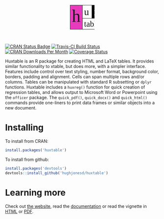 
<table class="huxtable" style="border-collapse: collapse; width: 60pt; margin-left: auto; margin-right: auto;height: 60pt;">
<col style="width: 40%;">
<col style="width: 30%;">
<col style="width: 30%;">
<tr>
<td rowspan="2" style="vertical-align: top; text-align: left; white-space: nowrap; border-width:0.5pt 0.5pt 0.5pt 0.5pt; border-style: solid; border-top-color: NA;  border-right-color: NA;  border-bottom-color: NA;  border-left-color: NA; padding: 2pt 4pt 2pt 4pt; background-color: rgb(232, 58, 188); ">
<span style="font-size:42pt; font-family: Palatino, Palatino Linotype, Palatino LT STD, Book Antiqua, Georgia, serif; ">h</span>
</td>
<td style="vertical-align: top; text-align: left; white-space: nowrap; border-width:0.5pt 0.5pt 0.5pt 0.5pt; border-style: solid; border-top-color: NA;  border-right-color: NA;  border-bottom-color: NA;  border-left-color: NA; padding: 2pt 4pt 2pt 4pt; ">
<span style="font-size:24pt; font-family: Palatino, Palatino Linotype, Palatino LT STD, Book Antiqua, Georgia, serif; ">u</span>
</td>
<td style="vertical-align: top; text-align: left; white-space: nowrap; border-width:0.5pt 0.5pt 0.5pt 0.5pt; border-style: solid; border-top-color: NA;  border-right-color: NA;  border-bottom-color: NA;  border-left-color: NA; padding: 2pt 4pt 2pt 4pt; background-color: rgb(0, 0, 0); ">
<span style="color: rgb(255, 255, 255); font-size:24pt; font-family: Palatino, Palatino Linotype, Palatino LT STD, Book Antiqua, Georgia, serif; ">x</span>
</td>
</tr>
<tr>
<td colspan="2" style="vertical-align: top; text-align: center; white-space: nowrap; border-width:0.5pt 0.5pt 0.5pt 0.5pt; border-style: solid; border-top-color: NA;  border-right-color: NA;  border-bottom-color: NA;  border-left-color: NA; padding: 2pt 4pt 1pt 4pt; ">
<span style="font-size:20pt; font-family: Palatino, Palatino Linotype, Palatino LT STD, Book Antiqua, Georgia, serif; ">table</span>
</td>
</tr>
</table>
<!-- README.md is generated from README.Rmd. Please edit that file -->
<br>

[![CRAN Status Badge](http://www.r-pkg.org/badges/version/huxtable)](https://cran.r-project.org/package=huxtable) [![Travis-CI Build Status](https://travis-ci.org/hughjonesd/huxtable.svg?branch=master)](https://travis-ci.org/hughjonesd/huxtable) [![CRAN Downloads Per Month](http://cranlogs.r-pkg.org/badges/huxtable)](https://CRAN.R-project.org/package=huxtable) [![Coverage Status](http://img.shields.io/codecov/c/github/hughjonesd/huxtable/master.svg)](https://codecov.io/github/hughjonesd/huxtable?branch=master)

Huxtable is an R package for creating HTML and LaTeX tables. It provides similar functionality to xtable, but does more, with a simpler interface. Features include control over text styling, number format, background color, borders, padding and alignment. Cells can span multiple rows and/or columns. Tables can be manipulated with standard R subsetting or `dplyr` functions. Huxtable includes a `huxreg()` function for quick creation of regression tables, and allows output to Microsoft Word or Powerpoint using the `officer` package. The `quick_pdf()`, `quick_docx()` and `quick_html()` commands provide one-liners to print data frames or similar objects into a new document.

Installing
==========

To install from CRAN:

``` r
install.packages('huxtable')
```

To install from github:

``` r
install.packages('devtools')
devtools::install_github('hughjonesd/huxtable')
```

Learning more
=============

Check out [the website](https://hughjonesd.github.io/huxtable), read the [documentation](https://hughjonesd.github.io/huxtable/reference/index.html) or read the vignette in [HTML](https://hughjonesd.github.io/huxtable/huxtable.html) or [PDF](https://hughjonesd.github.io/huxtable/huxtable.pdf).
